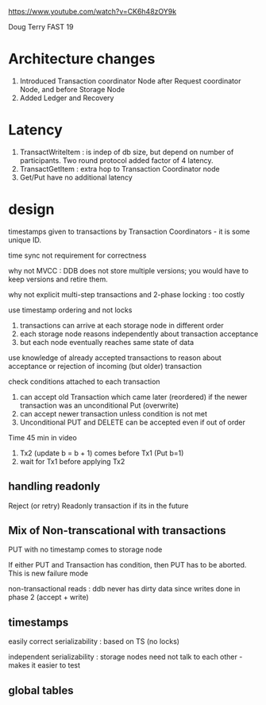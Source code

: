 
https://www.youtube.com/watch?v=CK6h48zOY9k

Doug Terry FAST 19

# Architecture changes

1. Introduced Transaction coordinator Node after Request coordinator Node, and before Storage Node
1. Added Ledger and Recovery

# Latency 

1. TransactWriteItem : is indep of db size, but depend on number of participants.  Two round protocol added factor of 4 latency.
1. TransactGetItem : extra hop to Transaction Coordinator node
1. Get/Put have no additional latency

# design

timestamps given to transactions by Transaction Coordinators - it is some unique ID.

time sync not requirement for correctness

why not MVCC : DDB does not store multiple versions; you would have to keep versions and retire them.

why not explicit multi-step transactions and 2-phase locking : too costly

use timestamp ordering and not locks

1. transactions can arrive at each storage node in different order
2. each storage node reasons independently about transaction acceptance
3. but each node eventually reaches same state of data

use knowledge of already accepted transactions to reason about acceptance or rejection of incoming (but older) transaction

check conditions attached to each transaction

1. can accept old Transaction which came later (reordered) if the newer transaction was an unconditional Put (overwrite)
2. can accept newer transaction unless condition is not met
3. Unconditional PUT and DELETE can be accepted even if out of order

Time 45 min in video
1. Tx2 (update b = b + 1) comes before Tx1 (Put b=1)
2. wait for Tx1 before applying Tx2

## handling readonly

Reject (or retry) Readonly transaction if its in the future 

## Mix of Non-transcational with transactions

PUT with no timestamp comes to storage node

If either PUT and Transaction has condition, then PUT has to be aborted.  This is new failure mode

non-transactional reads : ddb never has dirty data since writes done in phase 2 (accept + write)

## timestamps

easily correct serializability : based on TS (no locks)

independent serializability : storage nodes need not talk to each other - makes it easier to test

## global tables 
